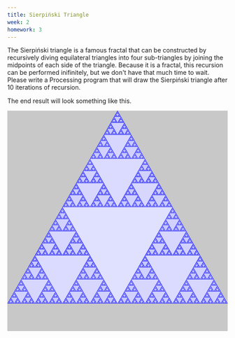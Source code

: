 ```yaml
---
title: Sierpiński Triangle
week: 2
homework: 3
---
```


The Sierpiński triangle is a famous fractal that can be constructed by recursively diving equilateral triangles into four sub-triangles by joining the midpoints of each side of the triangle.  Because it is a fractal, this recursion can be performed inifinitely, but we don't have that much time to wait.  Please write a Processing program that will draw the Sierpiński triangle after 10 iterations of recursion.

The end result will look something like this.

![Triangle](/assets/img/sierpinski.png)
